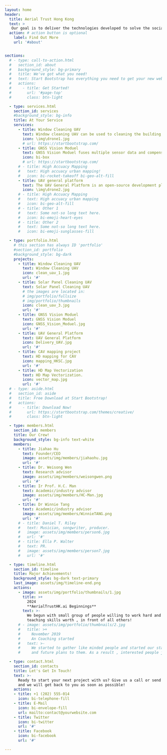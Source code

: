 ```yaml
---
layout: home
header:
  title: Aerial Trust Hong Kong
  text: >
   Our goal is to deliver the technologies developed to solve the social challenges in Hong Kong and GBA areas!
  action: # action button is optional
    label: Find Out More
    url: '#about'


sections:
  # - type: call-to-action.html
  #   section_id: about
  #   background_style: bg-primary
  #   title: We've got what you need!
  #   text: Start Bootstrap has everything you need to get your new website up and running in no time! All of the templates and themes on Start Bootstrap are open source, free to download, and easy to use. No strings attached!
  #   actions:
  #     - title: Get Started!
  #       url: '#page-top'
  #       class: btn-light

  - type: services.html
    section_id: services
    #background_style: bg-info
    title: At Your Service
    services:
      - title: Window Cleaning UAV 
        text: Window cleaning UAV can be used to cleaning the building, windows and solar panel
        icon: \img\drone1.jpg
        # url: https://startbootstrap.com/
      - title: GNSS Vision Moduel 
        text: GNSS Vision Moduel fuses multiple sensor data and compensates for individual weaknesses to provide precise localization anywhere
        icon: bi-box
        # url: https://startbootstrap.com/
      # - title: High Accuacy Mapping
      #   text: High accuacy urban mapping!
      #   icon: bi-rocket-takeoff bi-geo-alt-fill
      - title: UAV general platform
        text: The UAV General Platform is an open-source development platform for UAV developers, offering tools to design, test, and deploy UAV systems and modules 
        icon: \img\drone2.jpg
      # - title: High Accuacy Mapping
      #   text: High accuacy urban mapping
      #   icon: bi-geo-alt-fill
      # - title: Other 1
      #   text: Some not-so long text here.
      #   icon: bi-emoji-heart-eyes
      # - title: Other 2
      #   text: Some not-so long text here.
      #   icon: bi-emoji-sunglasses-fill

  - type: portfolio.html
    # this section has always ID 'portfolio'
    #section_id: portfolio
    #background_style: bg-dark
    projects:
      - title: Window Cleaning UAV 
        text: Window Cleaning UAV
        icon: clean_uav_1.jpg
        url: '#'
      - title: Solar Panel Cleaning UAV
        text: Solar Panel Cleaning UAV
        # the images are located in:
        # img/portfolio/fullsize
        # img/portfolio/thumbnails
        icon: clean_uav_3.jpg
        url: '#'
      - title: GNSS Vision Moduel
        text: GNSS Vision Moduel
        icon: GNSS_Vision_Moduel.jpg
        url: '#'
      - title: UAV General Platform
        text: UAV General Platform
        icon: Delivery_UAV.jpg
        url: '#'
      - title: CAV mapping project
        text: HD mapping for CAV
        icon: mapping_HKSC.jpg
        url: '#'
      - title: HD Map Vectorization
        text: HD Map Vectorization.
        icon: vector_map.jpg
        url: '#'
  # - type: aside.html
  #   section_id: aside
  #   title: Free Download at Start Bootstrap!
  #   actions:
  #     - title: Download Now!
  #       url: https://startbootstrap.com/themes/creative/
  #       class: btn-light

  - type: members.html
    section_id: members
    title: Our Crew!
    background_style: bg-info text-white
    members:
      - title: Jiahao Hu
        text: Founder/CEO
        image: assets/img/members/jiahaohu.jpg
        url: '#'
      - title: Dr. Weisong Wen
        text: Research advisor
        image: assets/img/members/weisongwen.png
        url: '#'
      - title: Ir Prof. H.C. Man
        text: Academic/industry advisor
        image: assets/img/members/HC-Man.jpg
        url: '#'
      - title: Dr Winnie Tang
        text: Academic/industry advisor
        image: assets/img/members/WinnieTANG.png
        url: '#'
      # - title: Daniel T. Riley
      #   text: Musician, songwriter, producer.
      #   image: assets/img/members/person6.jpg
      #   url: '#'
      # - title: Ella P. Walter
      #   text: PR.
      #   image: assets/img/members/person7.jpg
      #   url: '#'

  - type: timeline.html
    section_id: timeline
    title: Major Achievements!
    background_style: bg-dark text-primary
    last_image: assets/img/timeline-end.png
    actions:
      - image: assets/img/portfolio/thumbnails/1.jpg
        title: >+
          2024
          **AerialTrustHK.ai Beginnings**
        text: >-
          We begun with small group of people willing to work hard and make our
          teaching skills worth , in front of all others!
      # - image: assets/img/portfolio/thumbnails/2.jpg
      #   title: >+
      #     November 2019
      #     An Coaching started
      #   text: >-
      #     We started to gather like minded people and started our stategies
      #     and future plans to them. As a result , interested people joined us!

  - type: contact.html
    section_id: contacts
    title: Let's Get In Touch!
    text: >-
      Ready to start your next project with us? Give us a call or send us an email
      and we will get back to you as soon as possible!
    actions:
    - title: +1 (202) 555-014
      icon: bi-telephone-fill
    - title: E-Mail
      icon: bi-envelope-fill
      url: mailto:contact@yourwebsite.com
    - title: Twitter
      icon: bi-twitter
      url: '#'
    - title: Facebook
      icon: bi-facebook
      url: '#'

---
```

